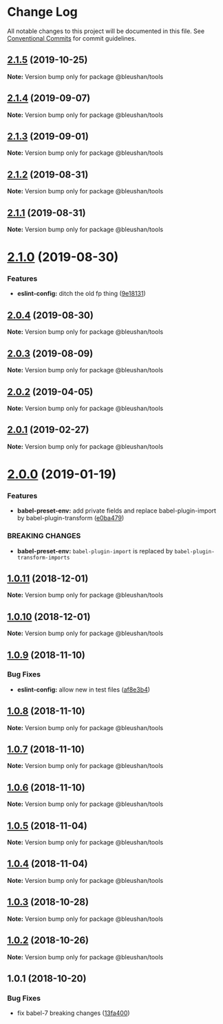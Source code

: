 # Change Log

All notable changes to this project will be documented in this file.
See [Conventional Commits](https://conventionalcommits.org) for commit guidelines.

## [2.1.5](https://github.com/BleuShan/bleushan/compare/@bleushan/tools@2.1.4...@bleushan/tools@2.1.5) (2019-10-25)

**Note:** Version bump only for package @bleushan/tools





## [2.1.4](https://github.com/BleuShan/bleushan/compare/@bleushan/tools@2.1.3...@bleushan/tools@2.1.4) (2019-09-07)

**Note:** Version bump only for package @bleushan/tools





## [2.1.3](https://github.com/BleuShan/bleushan/compare/@bleushan/tools@2.1.2...@bleushan/tools@2.1.3) (2019-09-01)

**Note:** Version bump only for package @bleushan/tools





## [2.1.2](https://github.com/BleuShan/bleushan/compare/@bleushan/tools@2.1.1...@bleushan/tools@2.1.2) (2019-08-31)

**Note:** Version bump only for package @bleushan/tools





## [2.1.1](https://github.com/BleuShan/bleushan/compare/@bleushan/tools@2.1.0...@bleushan/tools@2.1.1) (2019-08-31)

**Note:** Version bump only for package @bleushan/tools





# [2.1.0](https://github.com/BleuShan/bleushan/compare/@bleushan/tools@2.0.4...@bleushan/tools@2.1.0) (2019-08-30)


### Features

* **eslint-config:** ditch the old fp thing ([9e18131](https://github.com/BleuShan/bleushan/commit/9e18131))





## [2.0.4](https://github.com/BleuShan/bleushan/compare/@bleushan/tools@2.0.3...@bleushan/tools@2.0.4) (2019-08-30)

**Note:** Version bump only for package @bleushan/tools





## [2.0.3](https://github.com/BleuShan/bleushan/compare/@bleushan/tools@2.0.2...@bleushan/tools@2.0.3) (2019-08-09)

**Note:** Version bump only for package @bleushan/tools





## [2.0.2](https://github.com/BleuShan/bleushan/compare/@bleushan/tools@2.0.1...@bleushan/tools@2.0.2) (2019-04-05)

**Note:** Version bump only for package @bleushan/tools





## [2.0.1](https://github.com/BleuShan/bleushan/compare/@bleushan/tools@2.0.0...@bleushan/tools@2.0.1) (2019-02-27)

**Note:** Version bump only for package @bleushan/tools





# [2.0.0](https://github.com/BleuShan/bleushan/compare/@bleushan/tools@1.0.11...@bleushan/tools@2.0.0) (2019-01-19)


### Features

* **babel-preset-env:** add private fields and replace babel-plugin-import by babel-plugin-transform ([e0ba479](https://github.com/BleuShan/bleushan/commit/e0ba479))


### BREAKING CHANGES

* **babel-preset-env:** `babel-plugin-import` is replaced by `babel-plugin-transform-imports`





## [1.0.11](https://github.com/BleuShan/bleushan/compare/@bleushan/tools@1.0.10...@bleushan/tools@1.0.11) (2018-12-01)

**Note:** Version bump only for package @bleushan/tools





## [1.0.10](https://github.com/BleuShan/bleushan/compare/@bleushan/tools@1.0.9...@bleushan/tools@1.0.10) (2018-12-01)

**Note:** Version bump only for package @bleushan/tools





## [1.0.9](https://github.com/BleuShan/bleushan/compare/@bleushan/tools@1.0.8...@bleushan/tools@1.0.9) (2018-11-10)


### Bug Fixes

* **eslint-config:** allow new in test files ([af8e3b4](https://github.com/BleuShan/bleushan/commit/af8e3b4))





## [1.0.8](https://github.com/BleuShan/bleushan/compare/@bleushan/tools@1.0.7...@bleushan/tools@1.0.8) (2018-11-10)

**Note:** Version bump only for package @bleushan/tools





## [1.0.7](https://github.com/BleuShan/bleushan/compare/@bleushan/tools@1.0.6...@bleushan/tools@1.0.7) (2018-11-10)

**Note:** Version bump only for package @bleushan/tools





## [1.0.6](https://github.com/BleuShan/bleushan/compare/@bleushan/tools@1.0.5...@bleushan/tools@1.0.6) (2018-11-10)

**Note:** Version bump only for package @bleushan/tools





## [1.0.5](https://github.com/BleuShan/bleushan/compare/@bleushan/tools@1.0.4...@bleushan/tools@1.0.5) (2018-11-04)

**Note:** Version bump only for package @bleushan/tools





## [1.0.4](https://github.com/BleuShan/bleushan/compare/@bleushan/tools@1.0.3...@bleushan/tools@1.0.4) (2018-11-04)

**Note:** Version bump only for package @bleushan/tools





## [1.0.3](https://github.com/BleuShan/bleushan/compare/@bleushan/tools@1.0.2...@bleushan/tools@1.0.3) (2018-10-28)

**Note:** Version bump only for package @bleushan/tools





## [1.0.2](https://github.com/BleuShan/bleushan/compare/@bleushan/tools@1.0.1...@bleushan/tools@1.0.2) (2018-10-26)

**Note:** Version bump only for package @bleushan/tools





## 1.0.1 (2018-10-20)


### Bug Fixes

* fix babel-7 breaking changes ([13fa400](https://github.com/BleuShan/bleushan/commit/13fa400))
